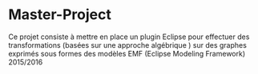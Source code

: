# Master-Project
Ce projet consiste à mettre en place un plugin Eclipse pour effectuer des transformations (basées sur une approche algébrique ) sur des graphes exprimés sous formes des modèles EMF (Eclipse Modeling Framework)
2015/2016

